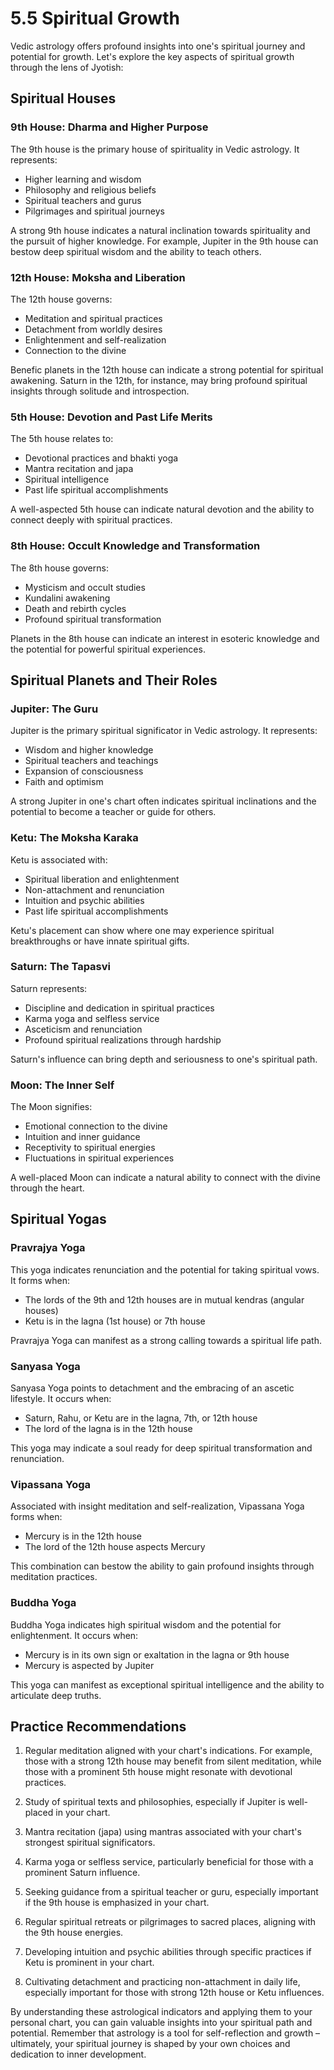 # 5.5 Spiritual Growth

Vedic astrology offers profound insights into one's spiritual journey and potential for growth. Let's explore the key aspects of spiritual growth through the lens of Jyotish:

## Spiritual Houses

### 9th House: Dharma and Higher Purpose

The 9th house is the primary house of spirituality in Vedic astrology. It represents:

- Higher learning and wisdom
- Philosophy and religious beliefs  
- Spiritual teachers and gurus
- Pilgrimages and spiritual journeys

A strong 9th house indicates a natural inclination towards spirituality and the pursuit of higher knowledge. For example, Jupiter in the 9th house can bestow deep spiritual wisdom and the ability to teach others.

### 12th House: Moksha and Liberation 

The 12th house governs:

- Meditation and spiritual practices
- Detachment from worldly desires
- Enlightenment and self-realization
- Connection to the divine

Benefic planets in the 12th house can indicate a strong potential for spiritual awakening. Saturn in the 12th, for instance, may bring profound spiritual insights through solitude and introspection.

### 5th House: Devotion and Past Life Merits

The 5th house relates to:

- Devotional practices and bhakti yoga
- Mantra recitation and japa
- Spiritual intelligence
- Past life spiritual accomplishments

A well-aspected 5th house can indicate natural devotion and the ability to connect deeply with spiritual practices.

### 8th House: Occult Knowledge and Transformation

The 8th house governs:

- Mysticism and occult studies
- Kundalini awakening
- Death and rebirth cycles
- Profound spiritual transformation

Planets in the 8th house can indicate an interest in esoteric knowledge and the potential for powerful spiritual experiences.

## Spiritual Planets and Their Roles

### Jupiter: The Guru

Jupiter is the primary spiritual significator in Vedic astrology. It represents:

- Wisdom and higher knowledge
- Spiritual teachers and teachings
- Expansion of consciousness
- Faith and optimism

A strong Jupiter in one's chart often indicates spiritual inclinations and the potential to become a teacher or guide for others.

### Ketu: The Moksha Karaka

Ketu is associated with:

- Spiritual liberation and enlightenment
- Non-attachment and renunciation
- Intuition and psychic abilities
- Past life spiritual accomplishments

Ketu's placement can show where one may experience spiritual breakthroughs or have innate spiritual gifts.

### Saturn: The Tapasvi

Saturn represents:

- Discipline and dedication in spiritual practices
- Karma yoga and selfless service
- Asceticism and renunciation
- Profound spiritual realizations through hardship

Saturn's influence can bring depth and seriousness to one's spiritual path.

### Moon: The Inner Self

The Moon signifies:

- Emotional connection to the divine
- Intuition and inner guidance
- Receptivity to spiritual energies
- Fluctuations in spiritual experiences

A well-placed Moon can indicate a natural ability to connect with the divine through the heart.

## Spiritual Yogas

### Pravrajya Yoga

This yoga indicates renunciation and the potential for taking spiritual vows. It forms when:

- The lords of the 9th and 12th houses are in mutual kendras (angular houses)
- Ketu is in the lagna (1st house) or 7th house

Pravrajya Yoga can manifest as a strong calling towards a spiritual life path.

### Sanyasa Yoga

Sanyasa Yoga points to detachment and the embracing of an ascetic lifestyle. It occurs when:

- Saturn, Rahu, or Ketu are in the lagna, 7th, or 12th house
- The lord of the lagna is in the 12th house

This yoga may indicate a soul ready for deep spiritual transformation and renunciation.

### Vipassana Yoga

Associated with insight meditation and self-realization, Vipassana Yoga forms when:

- Mercury is in the 12th house
- The lord of the 12th house aspects Mercury

This combination can bestow the ability to gain profound insights through meditation practices.

### Buddha Yoga

Buddha Yoga indicates high spiritual wisdom and the potential for enlightenment. It occurs when:

- Mercury is in its own sign or exaltation in the lagna or 9th house
- Mercury is aspected by Jupiter

This yoga can manifest as exceptional spiritual intelligence and the ability to articulate deep truths.

## Practice Recommendations

1. Regular meditation aligned with your chart's indications. For example, those with a strong 12th house may benefit from silent meditation, while those with a prominent 5th house might resonate with devotional practices.

2. Study of spiritual texts and philosophies, especially if Jupiter is well-placed in your chart.

3. Mantra recitation (japa) using mantras associated with your chart's strongest spiritual significators.

4. Karma yoga or selfless service, particularly beneficial for those with a prominent Saturn influence.

5. Seeking guidance from a spiritual teacher or guru, especially important if the 9th house is emphasized in your chart.

6. Regular spiritual retreats or pilgrimages to sacred places, aligning with the 9th house energies.

7. Developing intuition and psychic abilities through specific practices if Ketu is prominent in your chart.

8. Cultivating detachment and practicing non-attachment in daily life, especially important for those with strong 12th house or Ketu influences.

By understanding these astrological indicators and applying them to your personal chart, you can gain valuable insights into your spiritual path and potential. Remember that astrology is a tool for self-reflection and growth – ultimately, your spiritual journey is shaped by your own choices and dedication to inner development. 